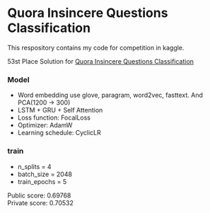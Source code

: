 # Quora Insincere Questions Classification

This respository contains my code for competition in kaggle.


53st Place Solution for [Quora Insincere Questions Classification](https://www.kaggle.com/c/quora-insincere-questions-classification "Quora Insincere Questions Classification")


### Model
- Word embedding use glove, paragram, word2vec, fasttext. And PCA(1200 → 300)
- LSTM + GRU + Self Attention
- Loss function: FocalLoss
- Optimizer: AdamW
- Learning schedule: CyclicLR

### train
- n_splits = 4
- batch_size = 2048
- train_epochs = 5

Public score: 0.69768    
Private score: 0.70532
